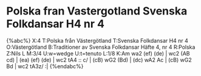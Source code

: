 # Polska fran Vastergotland Svenska Folkdansar H4 nr 4

{%abc%}
X:4
T:Polska från Västergötland
T:Svenska Folkdansar H4 nr 4
O:Västergötland
B:Traditioner av Svenska Folkdansar Häfte 4, nr 4
R:Polska
Z:Nils L
M:3/4
U:w=wedge
U:t=tenuto
L:1/8
K:Am
wa2 (ef) (de) | wc2 (AB cd) | (ea) (ef) (de) | wc2 tA4 ::
c/ | (cB) wG2 (Bd) | (dc) wA2 Ac | (cB) wG2 Bd | wc2 tA3z/ :|
{%endabc%}

